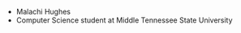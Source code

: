 - Malachi Hughes
- Computer Science student at Middle Tennessee State University

<!---
malhughes/malhughes is a ✨ special ✨ repository because its `README.md` (this file) appears on your GitHub profile.
You can click the Preview link to take a look at your changes.
--->
